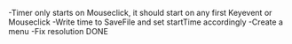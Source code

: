 -Timer only starts on Mouseclick, it should start on any first Keyevent or Mouseclick
-Write time to SaveFile and set startTime accordingly
-Create a menu 
-Fix resolution DONE

